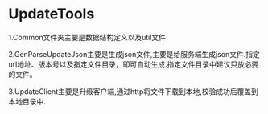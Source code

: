 # UpdateTools
1.Common文件夹主要是数据结构定义以及util文件

2.GenParseUpdateJson主要是生成json文件,主要是给服务端生成json文件.指定url地址、版本号以及指定文件目录，即可自动生成.指定文件目录中建议只放必要的文件。

3.UpdateClient主要是升级客户端,通过http将文件下载到本地,校验成功后覆盖到本地目录中.
